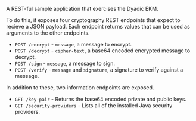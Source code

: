 A REST-ful sample application that exercises the Dyadic EKM.

To do this, it exposes four cryptography REST endpoints that expect to recieve a JSON payload. Each endpoint returns values that can be used as arguments to the other endpoints.

* `POST /encrypt` - `message`, a message to encrypt.
* `POST /decrypt` - `cipher-text`, a base64 encoded encrypted message to decrypt.
* `POST /sign` - `message`, a message to sign.
* `POST /verify` - `message` and `signature`, a signature to verify against a message.

In addition to these, two information endpoints are exposed.

* `GET /key-pair` - Returns the base64 encoded private and public keys.
* `GET /security-providers` - Lists all of the installed Java security providers.
